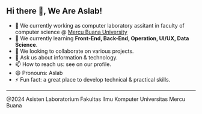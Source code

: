 ## Hi there 👋, We Are Aslab!


- 🔭 We currently working as computer laboratory assitant in faculty of computer science @ <a href="https://www.mercubuana.ac.id">Mercu Buana University</a>
- 🌱 We currently learning **Front-End, Back-End, Operation, UI/UX, Data Science**.
- 👯 We looking to collaborate on various projects.
- 💬 Ask us about information & technology.
- 📫 How to reach us: see on our profile.
- 😄 Pronouns: Aslab
- ⚡ Fun fact: a great place to develop technical & practical skills.

---

@2024 Asisten Laboratorium Fakultas Ilmu Komputer Universitas Mercu Buana
